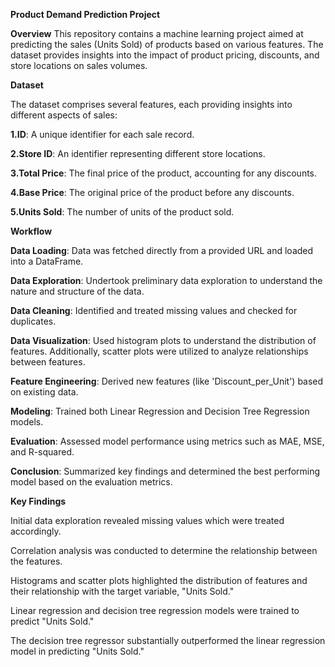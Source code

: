 **Product Demand Prediction Project**

**Overview**
This repository contains a machine learning project aimed at predicting the sales (Units Sold) of products based on various features.
The dataset provides insights into the impact of product pricing, discounts, and store locations on sales volumes.

**Dataset**

The dataset comprises several features, each providing insights into different aspects of sales:

**1.ID**: A unique identifier for each sale record.

**2.Store ID**: An identifier representing different store locations.

**3.Total Price**: The final price of the product, accounting for any discounts.

**4.Base Price**: The original price of the product before any discounts.

**5.Units Sold**: The number of units of the product sold.

**Workflow**

**Data Loading**: Data was fetched directly from a provided URL and loaded into a DataFrame.

**Data Exploration**: Undertook preliminary data exploration to understand the nature and structure of the data.

**Data Cleaning**: Identified and treated missing values and checked for duplicates.

**Data Visualization**: Used histogram plots to understand the distribution of features. Additionally, scatter plots were utilized to analyze relationships between features.

**Feature Engineering**: Derived new features (like 'Discount_per_Unit') based on existing data.

**Modeling**: Trained both Linear Regression and Decision Tree Regression models.

**Evaluation**: Assessed model performance using metrics such as MAE, MSE, and R-squared.

**Conclusion**: Summarized key findings and determined the best performing model based on the evaluation metrics.

**Key Findings**

Initial data exploration revealed missing values which were treated accordingly.

Correlation analysis was conducted to determine the relationship between the features.

Histograms and scatter plots highlighted the distribution of features and their relationship with the target variable, "Units Sold."

Linear regression and decision tree regression models were trained to predict "Units Sold."

The decision tree regressor substantially outperformed the linear regression model in predicting "Units Sold."
